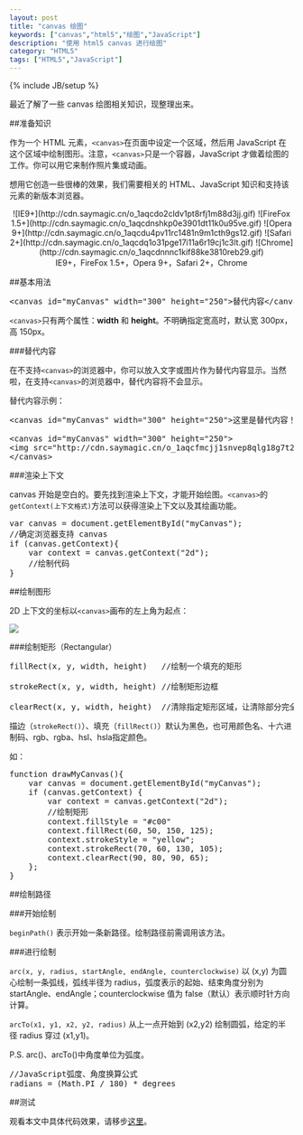 ```yaml
---
layout: post
title: "canvas 绘图"
keywords: ["canvas","html5","绘图","JavaScript"]
description: "使用 html5 canvas 进行绘图"
category: "HTML5"
tags: ["HTML5","JavaScript"]
---
```

{% include JB/setup %}

最近了解了一些 canvas 绘图相关知识，现整理出来。

##准备知识

作为一个 HTML 元素，`<canvas>`在页面中设定一个区域，然后用 JavaScript 在这个区域中绘制图形。注意，`<canvas>`只是一个容器，JavaScript 才做着绘图的工作。你可以用它来制作照片集或动画。

想用它创造一些很棒的效果，我们需要相关的 HTML、JavaScript 知识和支持该元素的新版本浏览器。
<center>
![IE9+](http://cdn.saymagic.cn/o_1aqcdo2cldv1pt8rfj1m88d3jj.gif)
![FireFox 1.5+](http://cdn.saymagic.cn/o_1aqcdnshkp0e3901dt11k0u95ve.gif)
![Opera 9+](http://cdn.saymagic.cn/o_1aqcdu4pv11rc1481n9m1cth9gs12.gif)
![Safari 2+](http://cdn.saymagic.cn/o_1aqcdq1o31pge17i11a6r19cj1c3lt.gif)
![Chrome](http://cdn.saymagic.cn/o_1aqcdnnnc1kif88ke3810reb29.gif)
<br>
<caption>IE9+，FireFox 1.5+，Opera 9+，Safari 2+，Chrome</caption>
</center>

##基本用法

<pre>
&lt;canvas id="myCanvas" width="300" height="250">替代内容&lt;/canvas>
</pre>

`<canvas>`只有两个属性：**width** 和 **height**。不明确指定宽高时，默认宽 300px，高 150px。

###替代内容

在不支持`<canvas>`的浏览器中，你可以放入文字或图片作为替代内容显示。当然啦，在支持`<canvas>`的浏览器中，替代内容将不会显示。

替代内容示例：

<pre>
&lt;canvas id="myCanvas" width="300" height="250">这里是替代内容！Selina大美女~&lt;/canvas>

&lt;canvas id="myCanvas" width="300" height="250">
&lt;img src="http://cdn.saymagic.cn/o_1aqcfmcjj1snvep8qlg18g7t2q9.jpg" width="300" height="250">
&lt;/canvas>
</pre>

###渲染上下文

canvas 开始是空白的。要先找到渲染上下文，才能开始绘图。`<canvas>`的`getContext(上下文格式)`方法可以获得渲染上下文以及其绘画功能。

<pre>
var canvas = document.getElementById("myCanvas");
//确定浏览器支持 canvas
if (canvas.getContext){
	var context = canvas.getContext("2d");
	//绘制代码
}
</pre>

##绘制图形

2D 上下文的坐标以`<canvas>`画布的左上角为起点：

![](http://cdn.saymagic.cn/o_1aqcjjg5s6gn1oqu1n2ktlb1kdm9.jpg)

###绘制矩形（Rectangular）

<pre>
fillRect(x, y, width, height)	//绘制一个填充的矩形

strokeRect(x, y, width, height)	//绘制矩形边框

clearRect(x, y, width, height)	//清除指定矩形区域，让清除部分完全透明
</pre>

描边（`strokeRect()`）、填充（`fillRect()`）默认为黑色，也可用颜色名、十六进制码、rgb、rgba、hsl、hsla指定颜色。

如：

<pre>
function drawMyCanvas(){
    var canvas = document.getElementById("myCanvas");
    if (canvas.getContext) {
        var context = canvas.getContext("2d");
        //绘制矩形
        context.fillStyle = "#c00"
        context.fillRect(60, 50, 150, 125);
        context.strokeStyle = "yellow";
        context.strokeRect(70, 60, 130, 105);
        context.clearRect(90, 80, 90, 65);
    };
}
</pre>

##绘制路径

###开始绘制

`beginPath()`
表示开始一条新路径。绘制路径前需调用该方法。

###进行绘制

`arc(x, y, radius, startAngle, endAngle, counterclockwise)`
以 (x,y) 为圆心绘制一条弧线，弧线半径为 radius，弧度表示的起始、结束角度分别为 startAngle、endAngle；counterclockwise 值为 false（默认）表示顺时针方向计算。

`arcTo(x1, y1, x2, y2, radius)`
从上一点开始到 (x2,y2) 绘制圆弧，给定的半径 radius 穿过 (x1,y1)。

P.S. arc()、arcTo()中角度单位为弧度。

<pre>
//JavaScript弧度、角度换算公式
radians = (Math.PI / 180) * degrees
</pre>



##测试

观看本文中具体代码效果，请移步[这里](http://blog.hardworking.top/example/canvas/)。